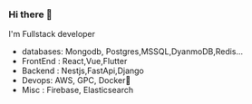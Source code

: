 ### Hi there 👋
I'm Fullstack developer
- databases: Mongodb, Postgres,MSSQL,DyanmoDB,Redis... 
- FrontEnd : React,Vue,Flutter
- Backend : Nestjs,FastApi,Django
- Devops: AWS, GPC, Docker🐳
- Misc : Firebase, Elasticsearch
